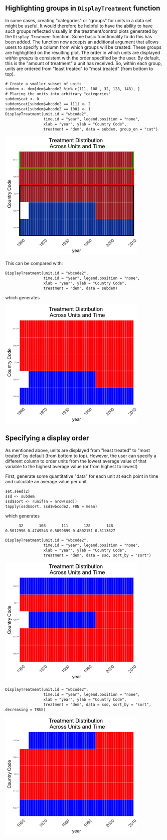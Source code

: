 ## Highlighting groups in `DisplayTreatment` function

In some cases, creating "categories" or "groups" for units in a data set might be useful. It would therefore be helpful to have the ability to have such groups reflected visually in the treatment/control plots generated by the `Display Treatment` function. Some basic functionality to do this has been added. The function now accepts an additional argument that allows users to specify a column from which groups will be created. These groups are highlighted on the resulting plot. The order in which units are displayed _within groups_ is consistent with the order specified by the user. By default, this is the "amount of treatment" a unit has received. So, within each group, units are ordered from "least treated" to "most treated" (from bottom to top).

```
# Create a smaller subset of units
subdem <- dem[dem$wbcode2 %in% c(111, 108 , 32, 128, 148), ]
# Placing the units into arbitrary "categories"
subdem$cat <- 0
subdem$cat[subdem$wbcode2 == 111] <- 2
subdem$cat[subdem$wbcode2 == 108] <- 1
DisplayTreatment(unit.id = "wbcode2",
                 time.id = "year", legend.position = "none",
                 xlab = "year", ylab = "Country Code",
                 treatment = "dem", data = subdem, group_on = "cat")
```
![highlighted](https://github.com/adamrauh/panel-data/blob/master/tcplot.png)

This can be compared with:
```
DisplayTreatment(unit.id = "wbcode2",
                 time.id = "year", legend.position = "none",
                 xlab = "year", ylab = "Country Code",
                 treatment = "dem", data = subdem)
```
which generates 

![no highlights](https://github.com/adamrauh/panel-data/blob/master/Rplot10.png)

## Specifying a display order

As mentioned above, units are displayed from "least treated" to "most treated" by default (from bottom to top). However, the user can specify a different column to order units from the lowest average value of that variable to the highest average value (or from highest to lowest)

First, generate some quantitative "data" for each unit at each point in time and calculate an average value per unit.
```
set.seed(2)
ssd <- subdem
ssd$sort <- runif(n = nrow(ssd))
tapply(ssd$sort, ssd$wbcode2, FUN = mean)
```
which generates
```
      32       108       111       128       148 
0.5012996 0.4749543 0.5099899 0.4802151 0.5113627 
```

```
DisplayTreatment(unit.id = "wbcode2",
                 time.id = "year", legend.position = "none",
                 xlab = "year", ylab = "Country Code",
                 treatment = "dem", data = ssd, sort_by = "sort")
```
![decreasingFALSE](https://github.com/adamrauh/panel-data/blob/master/sortorder1.png)
```
DisplayTreatment(unit.id = "wbcode2",
                 time.id = "year", legend.position = "none",
                 xlab = "year", ylab = "Country Code",
                 treatment = "dem", data = ssd, sort_by = "sort", decreasing = TRUE)
```
![decreasingTRUE](https://github.com/adamrauh/panel-data/blob/master/sortorder2.png)